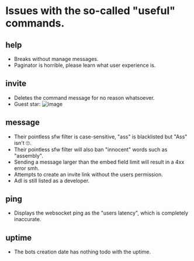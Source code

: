 # Issues with the so-called "useful" commands.

## help

- Breaks without manage messages.
- Paginator is horrible, please learn what user experience is.

## invite

- Deletes the command message for no reason whatsoever.
- Guest star:
![image](https://user-images.githubusercontent.com/71782391/133697052-39bb8eda-1ed5-40f5-bc41-ff2b0bbb56b0.png)



## message

- Their pointless sfw filter is case-sensitive, "ass" is blacklisted but "Ass" isn't 🙄.
- Their pointless sfw filter will also ban "innocent" words such as "assembly".
- Sending a message larger than the embed field limit will result in a 4xx error smh.
- Attempts to create an invite link without the users permission.
- Adl is still listed as a developer.

## ping

- Displays the websocket ping as the "users latency", which is completely inaccurate.

## uptime

- The bots creation date has nothing todo with the uptime.

